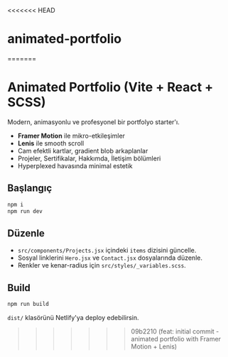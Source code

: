 <<<<<<< HEAD
# animated-portfolio
=======
# Animated Portfolio (Vite + React + SCSS)

Modern, animasyonlu ve profesyonel bir portfolyo starter'ı. 
- **Framer Motion** ile mikro-etkileşimler
- **Lenis** ile smooth scroll
- Cam efektli kartlar, gradient blob arkaplanlar
- Projeler, Sertifikalar, Hakkımda, İletişim bölümleri
- Hyperplexed havasında minimal estetik

## Başlangıç
```bash
npm i
npm run dev
```

## Düzenle
- `src/components/Projects.jsx` içindeki `items` dizisini güncelle.
- Sosyal linklerini `Hero.jsx` ve `Contact.jsx` dosyalarında düzenle.
- Renkler ve kenar-radius için `src/styles/_variables.scss`.

## Build
```bash
npm run build
```
`dist/` klasörünü Netlify'ya deploy edebilirsin.
>>>>>>> 09b2210 (feat: initial commit - animated portfolio with Framer Motion + Lenis)
